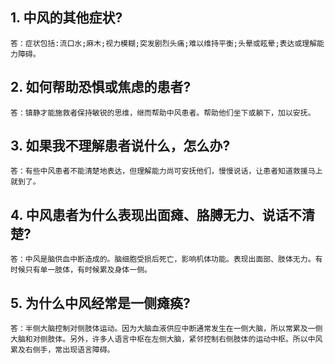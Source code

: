 ## 1. 中风的其他症状?

    答：症状包括:流口水;麻木;视力模糊;突发剧烈头痛;难以维持平衡;头晕或眩晕;表达或理解能力障碍。

## 2. 如何帮助恐惧或焦虑的患者?

    答：镇静才能施救者保持敏锐的思维，继而帮助中风患者。帮助他们坐下或躺下，加以安抚。

## 3. 如果我不理解患者说什么，怎么办?

    答：有些中风患者不能清楚地表达，但理解能力尚可安抚他们，慢慢说话，让患者知道救援马上就到了。

## 4. 中风患者为什么表现出面瘫、胳膊无力、说话不清楚?

    答：中风是脑供血中断造成的。脑细胞受损后死亡，影响机体功能。表现出面部、肢体无力。有时候只有单一肢体，有时候累及身体一侧。

## 5. 为什么中风经常是一侧瘫痪?

    答：半侧大脑控制对侧肢体运动。因为大脑血液供应中断通常发生在一侧大脑，所以常累及一侧大脑和对侧肢体。另外，许多人语言中枢在左侧大脑，紧邻控制右侧肢体的运动中枢。所以中风累及右侧手，常出现语言障碍。